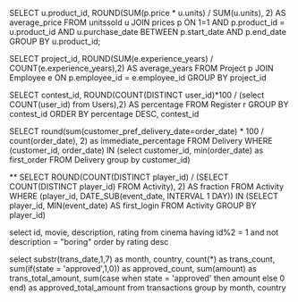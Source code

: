 SELECT 
    u.product_id, 
    ROUND(SUM(p.price * u.units) / SUM(u.units), 2) AS average_price
FROM unitssold u
JOIN prices p ON 1=1
    AND p.product_id = u.product_id
    AND u.purchase_date BETWEEN p.start_date AND p.end_date
GROUP BY u.product_id;

SELECT
    project_id,
    ROUND(SUM(e.experience_years) / COUNT(e.experience_years),2) AS average_years
FROM Project p
JOIN Employee e ON
    p.employee_id = e.employee_id
GROUP BY project_id

SELECT
    contest_id,
    ROUND(COUNT(DISTINCT user_id)*100 / (select COUNT(user_id) from Users),2) AS percentage
FROM Register r
GROUP BY contest_id
ORDER BY percentage DESC, contest_id

SELECT round(sum(customer_pref_delivery_date=order_date) * 100 / count(order_date), 2) as immediate_percentage
FROM Delivery 
WHERE (customer_id, order_date) IN (select customer_id, min(order_date) as first_order
FROM Delivery
group by customer_id)

**
SELECT ROUND(COUNT(DISTINCT player_id) / (SELECT COUNT(DISTINCT player_id) FROM Activity), 2) AS fraction
FROM Activity
WHERE (player_id, DATE_SUB(event_date, INTERVAL 1 DAY)) IN (SELECT player_id, MIN(event_date) AS first_login FROM Activity GROUP BY player_id)

select id, movie, description, rating
from cinema
having id%2 = 1 and not description = "boring"
order by rating desc

select
    substr(trans_date,1,7) as month,
    country,
    count(*) as trans_count,
    sum(if(state = 'approved',1,0)) as approved_count,
    sum(amount) as trans_total_amount,
    sum(case when state = 'approved' then amount else 0 end) as approved_total_amount
from transactions
group by month, country

